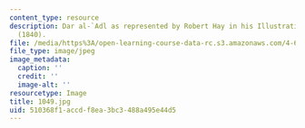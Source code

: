 ```yaml
---
content_type: resource
description: Dar al-`Adl as represented by Robert Hay in his Illustrations of Cairo
  (1840).
file: /media/https%3A/open-learning-course-data-rc.s3.amazonaws.com/4-615-the-architecture-of-cairo-spring-2002/510368f1accdf8ea3bc3488a495e44d5_1049.jpg
file_type: image/jpeg
image_metadata:
  caption: ''
  credit: ''
  image-alt: ''
resourcetype: Image
title: 1049.jpg
uid: 510368f1-accd-f8ea-3bc3-488a495e44d5
---
```


